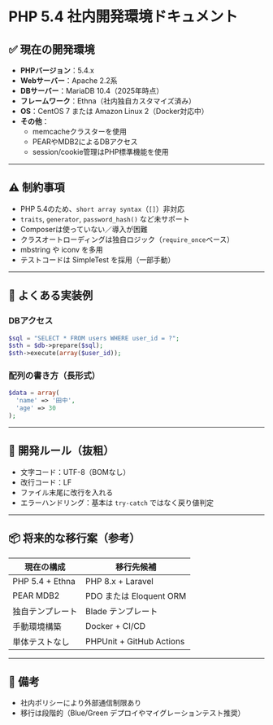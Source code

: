 # PHP 5.4 社内開発環境ドキュメント

## ✅ 現在の開発環境

- **PHPバージョン**：5.4.x
- **Webサーバー**：Apache 2.2系
- **DBサーバー**：MariaDB 10.4（2025年時点）
- **フレームワーク**：Ethna（社内独自カスタマイズ済み）
- **OS**：CentOS 7 または Amazon Linux 2（Docker対応中）
- **その他**：
  - memcacheクラスターを使用
  - PEARやMDB2によるDBアクセス
  - session/cookie管理はPHP標準機能を使用

---

## ⚠️ 制約事項

- PHP 5.4のため、`short array syntax`（`[]`）非対応
- `traits`, `generator`, `password_hash()` など未サポート
- Composerは使っていない／導入が困難
- クラスオートローディングは独自ロジック（`require_once`ベース）
- mbstring や iconv を多用
- テストコードは SimpleTest を採用（一部手動）

---

## 💪 よくある実装例

### DBアクセス

```php
$sql = "SELECT * FROM users WHERE user_id = ?";
$sth = $db->prepare($sql);
$sth->execute(array($user_id));
```

### 配列の書き方（長形式）

```php
$data = array(
  'name' => '田中',
  'age' => 30
);
```

---

## 🧱 開発ルール（抜粗）

- 文字コード：UTF-8（BOMなし）
- 改行コード：LF
- ファイル末尾に改行を入れる
- エラーハンドリング：基本は `try-catch` ではなく戻り値判定

---

## 📦 将来的な移行案（参考）

| 現在の構成           | 移行先候補                    |
| --------------- | ------------------------ |
| PHP 5.4 + Ethna | PHP 8.x + Laravel        |
| PEAR MDB2       | PDO または Eloquent ORM     |
| 独自テンプレート        | Blade テンプレート             |
| 手動環境構築          | Docker + CI/CD           |
| 単体テストなし         | PHPUnit + GitHub Actions |

---

## 📝 備考

- 社内ポリシーにより外部通信制限あり
- 移行は段階的（Blue/Green デプロイやマイグレーションテスト推奨）

